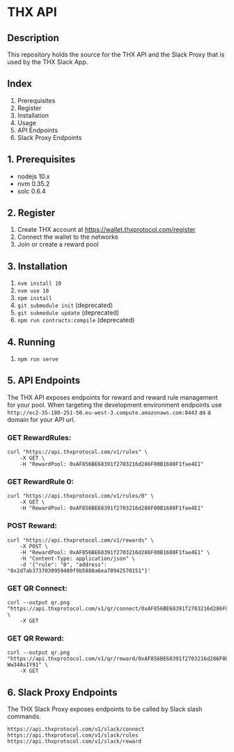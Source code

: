 # THX API

## Description

This repository holds the source for the THX API and the Slack Proxy that is used by the THX Slack App.

## Index

1. Prerequisites
2. Register
3. Installation
4. Usage
5. API Endpoints
6. Slack Proxy Endpoints

## 1. Prerequisites

-   nodejs 10.x
-   nvm 0.35.2
-   solc 0.6.4

## 2. Register

1. Create THX account at https://wallet.thxprotocol.com/register
2. Connect the wallet to the networks
3. Join or create a reward pool

## 3. Installation

1. `nvm install 10`
2. `nvm use 10`
3. `npm install`
4. `git submodule init` (deprecated)
5. `git submodule update` (deprecated)
6. `npm run contracts:compile` (deprecated)

## 4. Running

1. `npm run serve`

## 5. API Endpoints

The THX API exposes endpoints for reward and reward rule management for your pool. When targeting the development environment endpoints use `http://ec2-35-180-251-50.eu-west-3.compute.amazonaws.com:8443` as a domain for your API url.

### GET RewardRules:

```
curl "https://api.thxprotocol.com/v1/rules" \
    -X GET \
    -H "RewardPool: 0xAF856BE68391f2703216d286F00B1608F1fae4E1"
```

### GET RewardRule 0:

```
curl "https://api.thxprotocol.com/v1/rules/0" \
    -X GET \
    -H "RewardPool: 0xAF856BE68391f2703216d286F00B1608F1fae4E1"
```

### POST Reward:

```
curl "https://api.thxprotocol.com/v1/rewards" \
    -X POST \
    -H "RewardPool: 0xAF856BE68391f2703216d286F00B1608F1fae4E1" \
    -H "Content-Type: application/json" \
    -d '{"rule": "0", "address": "0x2d7ab3737030959489f9b5880a6ea78942570151"}'
```

### GET QR Connect:

```
curl --output qr.png "https://api.thxprotocol.com/v1/qr/connect/0xAF856BE68391f2703216d286F00B1608F1fae4E1/XXXXXXXX" \
    -X GET
```

### GET QR Reward:

```
curl --output qr.png "https://api.thxprotocol.com/v1/qr/reward/0xAF856BE68391f2703216d286F00B1608F1fae4E1/0/-Ww34AsIY91" \
    -X GET
```

## 6. Slack Proxy Endpoints

The THX Slack Proxy exposes endpoints to be called by Slack slash commands.

```
https://api.thxprotocol.com/v1/slack/connect
https://api.thxprotocol.com/v1/slack/rules
https://api.thxprotocol.com/v1/slack/reward
```
